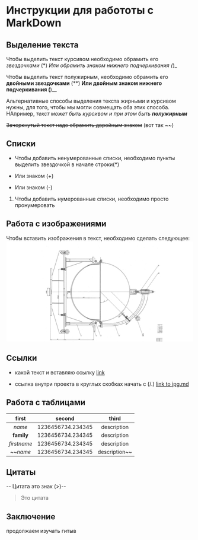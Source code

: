 # Инструкции для работоты с MarkDown
## Выделение текста 
Чтобы выделить текст курсивом необходимо обрамить его  *звездочками* (*)
_Или обрамить знаком нижнего подчеркивания (_)_

Чтобы выделить текст полужирным, необходимо обрамить его **двойными звездочками** (**)
__Или двойным знаком нижнего подчеркивания (__)__

Альтернативные способы выделения текста жирными и курсивом нужны, для того, чтобы мы могли совмещать оба этих способа. НАпример,
_текст может быть курсивом и при этом быть **полужирным**_

 ~~Зачеркнутый текст надо обрамить двройным знаком~~ (вот так ~~)
## Списки
* Чтобы добавить ненумерованные списки, необходимо пункты выделить звездочкой в начале строки(*)
+ Или знаком (+) 
- Или знаком (-)

1. Чтобы добавить нумерованные списки, необходимо просто пронумеровать
## Работа с изображениями
Чтобы вставить изображения в текст, необходимо сделать следующее:
![Чертеж](TestImages.jpg)
## Ссылки
* какой текст и вставляю ссылку [link](https://google.com)
+ ccылка внутри проекта в круглых скобках начать с (/.) [link to jpg.md](./TestImages.jpg)
## Работа с таблицами
first | second | third
:---: | :---: | :---:
*name* | 1236456734.234345 | description
**family** | 1236456734.234345 | description
*firstname* | 1236456734.234345 | description
~~*name* | 1236456734.234345 | description~~
## Цитаты
-- Цитата это знак (>)--
>Это цитата
## Заключение
продолжаем изучать гитыв